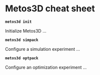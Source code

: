 # Metos3D cheat sheet

**`metos3d init`**

Initialize Metos3D ...

**`metos3d simpack`**

Configure a simulation experiment ...

**`metos3d optpack`**

Configure an optimization experiment ...
